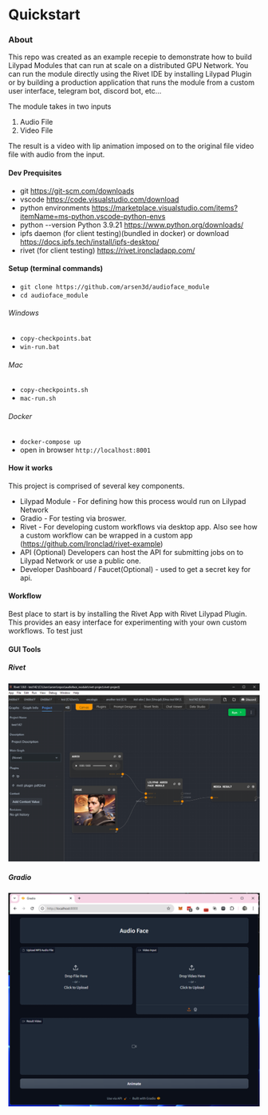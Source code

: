 # Quickstart

### About
This repo was created as an example recepie to demonstrate how to build Lilypad Modules that can run at scale on a distributed GPU Network. You can run the module directly using the Rivet IDE by installing Lilypad Plugin or by building a production application that runs the module from a custom user interface, telegram bot, discord bot, etc...

The module takes in two inputs 
1. Audio File
2. Video File

The result is a video with lip animation imposed on to the original file video file with audio from the input.


#### Dev Prequisites
* git https://git-scm.com/downloads
* vscode https://code.visualstudio.com/download
* python environments  https://marketplace.visualstudio.com/items?itemName=ms-python.vscode-python-envs
* python --version Python 3.9.21 https://www.python.org/downloads/
* ipfs daemon (for client testing)(bundled in docker) or download https://docs.ipfs.tech/install/ipfs-desktop/
* rivet (for client testing) https://rivet.ironcladapp.com/

#### Setup (terminal commands)

*  `git clone https://github.com/arsen3d/audioface_module`
*  `cd audioface_module`

###### Windows 
*  `copy-checkpoints.bat`
*  `win-run.bat`
###### Mac
*  `copy-checkpoints.sh`
*  `mac-run.sh`

###### Docker
*  `docker-compose up`
*  open in browser `http://localhost:8001`

#### How it works
This project is comprised of several key components.
* Lilypad Module - For defining how this process would run on Lilypad Network
* Gradio - For testing via broswer.
* Rivet - For developing custom workflows via desktop app. Also see how a custom workflow can be wrapped in a custom app (https://github.com/Ironclad/rivet-example)
* API (Optional) Developers can host the API for submitting jobs on to Lilypad Network or use a public one.
* Developer Dashboard / Faucet(Optional) - used to get a secret key for api. 


#### Workflow
Best place to start is by installing the Rivet App with Rivet Lilypad Plugin. This provides an easy interface for experimenting with your own custom workflows. To test just

#### GUI Tools
##### Rivet
![Rivet](docs/images/rivet.png)
##### Gradio
![Rivet](docs/images/gradio.png)